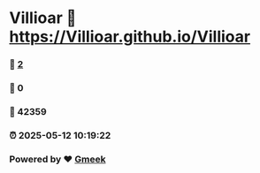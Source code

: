 # Villioar :link: https://Villioar.github.io/Villioar 
### :page_facing_up: [2](https://Villioar.github.io/Villioar/tag.html) 
### :speech_balloon: 0 
### :hibiscus: 42359 
### :alarm_clock: 2025-05-12 10:19:22 
### Powered by :heart: [Gmeek](https://github.com/Meekdai/Gmeek)
